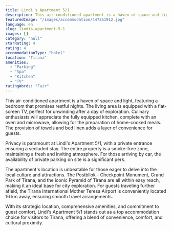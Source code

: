 ```yaml
---
title: Lindi's Apartment 5/1
description: This air-conditioned apartment is a haven of space and light, featuring a bedroom that promises restful nights. The living area is equipped with a flat-screen T
featuredImage: "/images/accommodation/447351912.jpg"
language: en
slug: lindis-apartment-5-1
images: []
category: "null"
starRating: 4
rating: 4
accommodationType: "hotel"
location: "Tirana"
amenities:
  - "Parking"
  - "Spa"
  - "Kitchen"
  - "TV"
ratingWords: "Fair"
---
```


This air-conditioned apartment is a haven of space and light, featuring a bedroom that promises restful nights. The living area is equipped with a flat-screen TV, perfect for unwinding after a day of exploration. Culinary enthusiasts will appreciate the fully equipped kitchen, complete with an oven and microwave, allowing for the preparation of home-cooked meals. The provision of towels and bed linen adds a layer of convenience for guests.

Privacy is paramount at Lindi's Apartment 5/1, with a private entrance ensuring a secluded stay. The entire property is a smoke-free zone, maintaining a fresh and inviting atmosphere. For those arriving by car, the availability of private parking on site is a significant perk.

The apartment's location is unbeatable for those eager to delve into the local culture and attractions. The Postbllok - Checkpoint Monument, Grand Park of Tirana, and the iconic Pyramid of Tirana are all within easy reach, making it an ideal base for city exploration. For guests traveling further afield, the Tirana International Mother Teresa Airport is conveniently located 16 km away, ensuring smooth travel arrangements.

With its strategic location, comprehensive amenities, and commitment to guest comfort, Lindi's Apartment 5/1 stands out as a top accommodation choice for visitors to Tirana, offering a blend of convenience, comfort, and cultural proximity.

